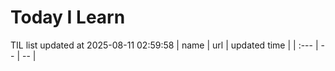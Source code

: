 # Today I Learn 
TIL list updated at 2025-08-11 02:59:58
| name | url | updated time |
| :--- | -- | -- |
